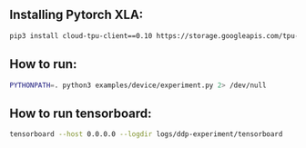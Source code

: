 
## Installing Pytorch XLA:

```bash
pip3 install cloud-tpu-client==0.10 https://storage.googleapis.com/tpu-pytorch/wheels/torch_xla-1.6-cp36-cp36m-linux_x86_64.whl
```

## How to run:

```bash
PYTHONPATH=. python3 examples/device/experiment.py 2> /dev/null
```

## How to run tensorboard:

```bash
tensorboard --host 0.0.0.0 --logdir logs/ddp-experiment/tensorboard
```
